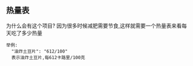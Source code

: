 ## 热量表

为什么会有这个项目?
因为很多时候减肥需要节食,这样就需要一个热量表来看每天吃了多少热量
```
举例:   
  "油炸土豆片": "612/100"
  表示油炸土豆片,每612卡路里/100克
```
